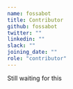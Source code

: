 ```yaml
---
name: fossabot
title: Contributor
github: fossabot
twitter: ""
linkedin: ""
slack: ""
joining_date: ""
role: "contributor"
---
```


Still waiting for this
